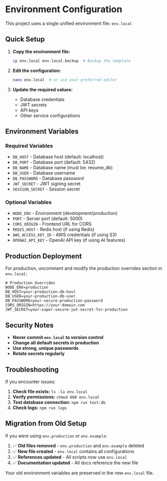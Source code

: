 # Environment Configuration

This project uses a single unified environment file: `env.local`

## Quick Setup

1. **Copy the environment file:**
   ```bash
   cp env.local env.local.backup  # Backup the template
   ```

2. **Edit the configuration:**
   ```bash
   nano env.local  # or use your preferred editor
   ```

3. **Update the required values:**
   - Database credentials
   - JWT secrets
   - API keys
   - Other service configurations

## Environment Variables

### Required Variables
- `DB_HOST` - Database host (default: localhost)
- `DB_PORT` - Database port (default: 5432)
- `DB_NAME` - Database name (must be: resume_db)
- `DB_USER` - Database username
- `DB_PASSWORD` - Database password
- `JWT_SECRET` - JWT signing secret
- `SESSION_SECRET` - Session secret

### Optional Variables
- `NODE_ENV` - Environment (development/production)
- `PORT` - Server port (default: 5000)
- `CORS_ORIGIN` - Frontend URL for CORS
- `REDIS_HOST` - Redis host (if using Redis)
- `AWS_ACCESS_KEY_ID` - AWS credentials (if using S3)
- `OPENAI_API_KEY` - OpenAI API key (if using AI features)

## Production Deployment

For production, uncomment and modify the production overrides section in `env.local`:

```env
# Production Overrides
NODE_ENV=production
DB_HOST=your-production-db-host
DB_USER=your-production-db-user
DB_PASSWORD=your-secure-production-password
CORS_ORIGIN=https://your-domain.com
JWT_SECRET=your-super-secure-jwt-secret-for-production
```

## Security Notes

- **Never commit `env.local` to version control**
- **Change all default secrets in production**
- **Use strong, unique passwords**
- **Rotate secrets regularly**

## Troubleshooting

If you encounter issues:

1. **Check file exists:** `ls -la env.local`
2. **Verify permissions:** `chmod 600 env.local`
3. **Test database connection:** `npm run test:db`
4. **Check logs:** `npm run logs`

## Migration from Old Setup

If you were using `env.production` or `env.example`:

1. ✅ **Old files removed** - `env.production` and `env.example` deleted
2. ✅ **New file created** - `env.local` contains all configurations
3. ✅ **References updated** - All scripts now use `env.local`
4. ✅ **Documentation updated** - All docs reference the new file

Your old environment variables are preserved in the new `env.local` file.
